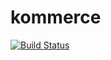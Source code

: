 # kommerce

[![Build Status](https://travis-ci.org/michalperlak/kommerce.svg?branch=master)](https://travis-ci.org/michalperlak/kommerce)
